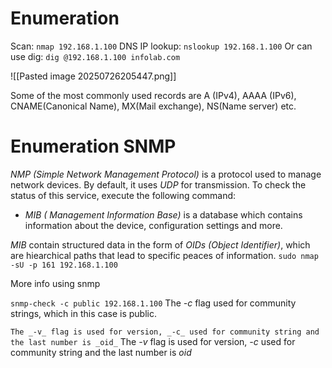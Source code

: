 # Enumeration
Scan: `nmap 192.168.1.100`
DNS IP lookup: `nslookup 192.168.1.100`
Or can use dig: `dig @192.168.1.100 infolab.com`

![[Pasted image 20250726205447.png]]

Some of the most commonly used records are A (IPv4), AAAA (IPv6), CNAME(Canonical Name), MX(Mail exchange), NS(Name server) etc.
# Enumeration SNMP
_NMP (Simple Network Management Protocol)_ is a protocol used to manage network devices. By default, it uses _UDP_ for transmission. To check the status of this service, execute the following command:

- _MIB ( Management Information Base)_ is a database which contains information about the device, configuration settings and more.
    

_MIB_ contain structured data in the form of _OIDs (Object Identifier)_, which are hiearchical paths that lead to specific peaces of information.
`sudo nmap -sU -p 161 192.168.1.100`

More info using snmp

`snmp-check -c public 192.168.1.100`
The _-c_ flag used for community strings, which in this case is public.

`The _-v_ flag is used for version, _-c_ used for community string and the last number is _oid_`
The _-v_ flag is used for version, _-c_ used for community string and the last number is _oid_
